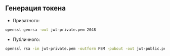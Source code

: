 ## Генерация токена

* Приватного:
```bash
openssl genrsa -out jwt-private.pem 2048 
```

* Публичного:
```bash
openssl rsa -in jwt-private.pem -outform PEM -pubout -out jwt-public.pem 
```
